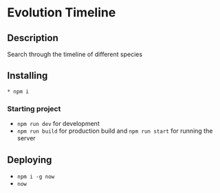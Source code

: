 # Evolution Timeline

## Description

  Search through the timeline of different species

## Installing

```Installing dependencies
* npm i
```

### Starting project

* `npm run dev` for development
* `npm run build` for production build and `npm run start` for running the server

## Deploying

* `npm i -g now`
* `now`